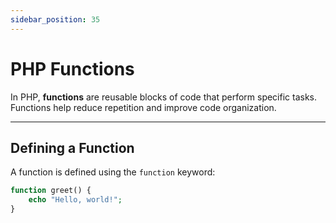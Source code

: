 ```yaml
---
sidebar_position: 35
---
```


# PHP Functions

In PHP, **functions** are reusable blocks of code that perform specific tasks. Functions help reduce repetition and improve code organization.

---

## Defining a Function

A function is defined using the `function` keyword:

```php
function greet() {
    echo "Hello, world!";
}
```
